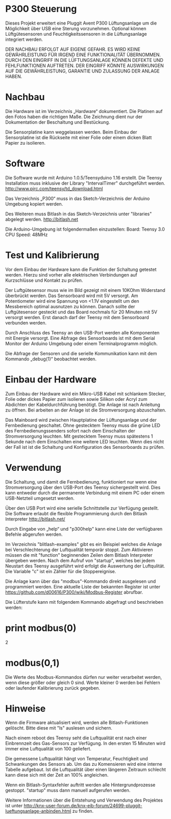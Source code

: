 P300 Steuerung
==============

Dieses Projekt erweitert eine Pluggit Avent P300 Lüftungsanlage um die
Möglichkeit über USB eine Sterung vorzunehmen. Optional können
Lüftgütesensoren und Feuchtigkeitssensoren in die Lüftungsanlage integriert
werden.

DER NACHBAU ERFOLGT AUF EIGENE GEFAHR. ES WIRD KEINE GEWÄHRLEISTUNG FÜR
IRGEND EINE FUNKTIONALITÄT ÜBERNOMMEN. DURCH DEN EINGRIFF IN DIE
LÜFTUNGSANLAGE KÖNNEN DEFEKTE UND FEHLFUNKTIONEN AUFTRETEN. DER EINGRIFF
KÖNNTE AUSWIRKUNGEN AUF DIE GEWÄHRLEISTUNG, GARANTIE UND ZULASSUNG DER
ANLAGE HABEN.

Nachbau
=======

Die Hardware ist im Verzeichnis „Hardware“ dokumentiert. Die Platinen auf den
Fotos haben die richtigen Maße. Die Zeichnung dient nur der Dokumentation der
Beschaltung und Bestückung.

Die Sensorplatine kann weggelassen werden. Beim Einbau der Sensorplatine ist
die Rückseite mit einer Folie oder einem dicken Blatt Papier zu isolieren.

Software
========

Die Software wurde mit Arduino 1.0.5/Teensyduino 1.16 erstellt. Die Teensy
Installation muss inklusive der Library "IntervalTimer" durchgeführt werden.
http://www.pjrc.com/teensy/td_download.html

Das Verzeichnis „P300“ muss in das Sketch-Verzeichnis der Arduino Umgebung
kopiert werden.

Des Weiteren muss Bitlash in das Sketch-Verzeichnis unter "libraries" abgelegt
werden. http://bitlash.net

Die Arduino-Umgebung ist folgendermaßen einzustellen:
 Board: Teensy 3.0
 CPU Speed: 48MHz

Test und Kalibrierung
=====================

Vor dem Einbau der Hardware kann die Funktion der Schaltung getestet werden.
Hierzu sind vorher alle elektrischen Verbindungen auf Kurzschlüsse und
Kontakt zu prüfen.

Der Luftgütesensor muss wie im Bild gezeigt mit einem 10KOhm Widerstand
überbrückt werden. Das Sensorboard wird mit 5V versorgt.  Am Potentiometer
wird eine Spannung von <1.1V eingestellt um den Messbereich optimal
ausnutzen zu können. Danach sollte der Luftgütesensor gesteckt und das Board
nochmals für 20 Minuten mit 5V versorgt werden. Erst danach darf der Teensy
mit dem Sensorboard verbunden werden.

Durch Anschluss des Teensy an den USB-Port werden alle Komponenten mit
Energie versorgt. Eine Abfrage des Sensorboards ist mit dem Serial Monitor
der Arduino Umgebung oder einem Terminalprogramm möglich.

Die Abfrage der Sensoren und die serielle Kommunikation kann mit dem Kommando
„debug(1)“ beobachtet werden.

Einbau der Hardware
===================

Zum Einbau der Hardware wird ein Mikro-USB Kabel mit schlankem Stecker,
Folie oder dickes Papier zum isolieren sowie Silikon oder Acryl zum Abdichten
der Kabeldurchführung benötigt. Die Anlage ist nach Anleitung zu öffnen. Bei
arbeiten an der Anlage ist die Stromversorgung abzuschalten.

Das Mainboard wird zwischen Hauptplatine der Lüftungsanlage und der
Fernbedienung geschaltet. Ohne gestecktem Teensy muss die grüne LED des
Fernbedienungssenders sofort nach dem Einschalten der Stromversorgung
leuchten. Mit gestecktem Teensy muss spätestens 1 Sekunde nach dem
Einschalten eine weitere LED leuchten. Wenn dies nicht der Fall ist ist die
Schaltung und Konfiguration des Sensorboards zu prüfen.

Verwendung
==========

Die Schaltung, und damit die Fernbedienung, funktioniert nur wenn eine
Stromversorgung über den USB-Port des Teensy sichergestellt wird. Dies
kann entweder durch die permanente Verbindung mit einem PC oder einem
USB-Netzteil umgesetzt werden.

Über den USB Port wird eine serielle Schnittstelle zur Verfügung gestellt.
Die Software erlaubt die flexible Programmierung durch den Bitlash Interpreter
http://bitlash.net/

Durch Eingabe von „help“ und "p300help" kann eine Liste der verfügbaren Befehle
abgerufen werden.

Im Verzeichnis "blitlash-examples" gibt es ein Beispiel welches die Anlage bei
Verschlechterung der Luftqualität temporär stoppt. Zum Aktivieren müssen die mit
"function" beginnenden Zeilen dem Bitlash Interpreter übergeben werden. Nach
dem Aufruf von "startup", welches bei jedem Neustart des Teensy ausgeführt wird
erfolgt die Auswertung der Luftqulität. Die Variable "c" ist ein Zähler für
die Stoppereignise.

Die Anlage kann über das "modbus"-Kommando direkt ausgelesen und programmiert
werden. Eine aktuelle Liste der bekannten Register ist unter
https://github.com/d00616/P300/wiki/Modbus-Register abrufbar.

Die Lüfterstufe kann mit folgendem Kommando abgefragt und beschrieben werden:
  # print modbus(0)
  2
  # modbus(0,1)

Die Werte des Modbus-Kommandos dürfen nur weiter verarbeitet werden, wenn diese
größer oder gleich 0 sind. Werte kleiner 0 werden bei Fehlern oder laufender
Kalibrierung zurück gegeben.

Hinweise
========

Wenn die Firmware aktualisiert wird, werden alle Bitlash-Funktionen gelöscht.
Bitte diese mit "ls" auslesen und sichern.

Nach einem reboot des Teensy seht die Luftqualität erst nach einer Einbrennzeit
des Gas-Sensors zur Verfügung. In den ersten 15 Minuten wird immer eine
Luftqualität von 100 geliefert.

Die gemessene Luftqualität hängt von Temperatur, Feuchtigkeit und Schwankungen
des Sensors ab. Um das zu Komensieren wird eine interne Tabelle aufgebaut.
Ist die Luftqualität über einen längeren Zeitraum schlecht kann diese sich
mit der Zeit an 100% angleichen.

Wenn ein Bitlash-Syntaxfehler auftritt werden alle Hintergrundprozesse gestoppt.
"startup" muss dann manuell aufgerufen werden.

Weitere Informationen über die Entstehung und Verwendung des Projektes ist unter 
http://knx-user-forum.de/knx-eib-forum/24699-pluggit-lueftungsanlage-anbinden.html
zu finden.
